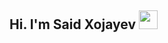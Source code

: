 ## Hi. I'm Said Xojayev  <img src="https://media0.giphy.com/media/v1.Y2lkPTc5MGI3NjExbnMwdTB3ZzR1MXlmcGEyNDFsNHJ5YmNqY3A0eW13ZHlvYXBhNDB3YyZlcD12MV9pbnRlcm5hbF9naWZfYnlfaWQmY3Q9Zw/l1IB22SuYeEMMPTguL/giphy.webp" width="30px">

